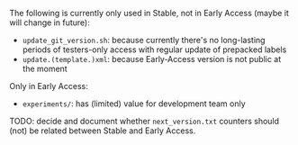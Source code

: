 The following is currently only used in Stable, not in Early Access (maybe it will change in future):
- `update_git_version.sh`: because currently there's no long-lasting periods of testers-only access with regular update of prepacked labels
- `update.(template.)xml`: because Early-Access version is not public at the moment

Only in Early Access:
- `experiments/`: has (limited) value for development team only


TODO: decide and document whether `next_version.txt` counters should (not) be related between Stable and Early Access.
